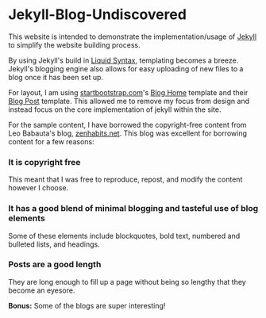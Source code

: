 # Jekyll-Blog-Undiscovered

This website is intended to demonstrate the implementation/usage of [Jekyll](https://jekyllrb.com/ "Jekyll") to simplify the website building process.

By using Jekyll's build in [Liquid Syntax](https://jekyllrb.com/docs/liquid/ "Liquid Syntax"), templating becomes a breeze. Jekyll's blogging engine also allows for easy uploading of new files to a blog once it has been set up.

For layout, I am using [startbootstrap.com](https://startbootstrap.com "startbootstrap.com's")'s [Blog Home](https://startbootstrap.com/templates/blog-home/ "Blog Home") template and their [Blog Post](https://startbootstrap.com/templates/blog-post/ "Blog Post") template. This allowed me to remove my focus from design and instead focus on the core implementation of jekyll within the site.

For the sample content, I have borrowed the copyright-free content from Leo Babauta's blog, [zenhabits.net](https://zenhabits.net/ "zenhabits.net"). This blog was excellent for borrowing content for a few reasons:
### It is copyright free
This meant that I was free to reproduce, repost, and modify the content however I choose.
### It has a good blend of minimal blogging and tasteful use of blog elements
Some of these elements include blockquotes, bold text, numbered and bulleted lists, and headings.
### Posts are a good length
They are long enough to fill up a page without being so lengthy that they become an eyesore.

**Bonus:** Some of the blogs are super interesting!
